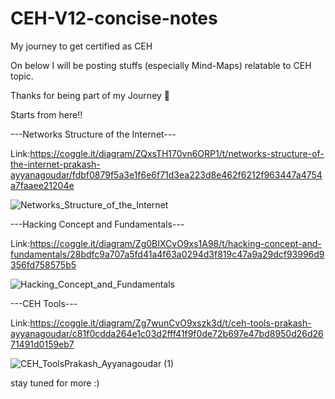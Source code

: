 # CEH-V12-concise-notes
My journey to get certified as CEH 

On below I will be posting stuffs (especially Mind-Maps) relatable to CEH topic.

Thanks for being part of my Journey 🙌

Starts from here!!


---Networks Structure of the Internet---

Link:https://coggle.it/diagram/ZQxsTH170vn6ORP1/t/networks-structure-of-the-internet-prakash-ayyanagoudar/fdbf0879f5a3e1f6e6f71d3ea223d8e462f6212f963447a4754a7faaee21204e

![Networks_Structure_of_the_Internet](https://github.com/prakash-p-a/CEH-V12-Theory-Practical/assets/82727250/8a17721c-096e-449c-8779-b74210974410)


---Hacking Concept and Fundamentals---

Link:https://coggle.it/diagram/Zg0BIXCvO9xs1A98/t/hacking-concept-and-fundamentals/28bdfc9a707a5fd41a4f63a0294d3f819c47a9a29dcf93996d9356fd758575b5

![Hacking_Concept_and_Fundamentals](https://github.com/prakash-p-a/CEH-V12-Theory-Practical/assets/82727250/16a01888-4e10-4707-89ef-156e571b1dc3)


---CEH Tools---

Link:https://coggle.it/diagram/Zg7wunCvO9xszk3d/t/ceh-tools-prakash-ayyanagoudar/c81f0cdda264e1c03d2fff41f9f0de72b697e47bd8950d26d2671491d0159eb7

![CEH_ToolsPrakash_Ayyanagoudar (1)](https://github.com/prakash-p-a/CEH-V12-Theory-Practical/assets/82727250/485e0129-aca6-455a-b5e8-6fb9559d4126)


stay tuned for more :)
